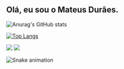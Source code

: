 ## Olá, eu sou o Mateus Durães.
![Anurag's GitHub stats](https://github-readme-stats.vercel.app/api?username=matt-duraes&show_icons=true&theme=midnight-purple)
 
[![Top Langs](https://github-readme-stats.vercel.app/api/top-langs/?username=matt-duraes&hide_progress=true&theme=midnight-purple)](https://github.com/anuraghazra/github-readme-stats)


   <a href = "mailto:mateusduraessilva@gmail.com?Subject=contato&Body=Ol%E1%2C"><img src="https://img.shields.io/badge/-Gmail-%23333?style=for-the-badge&logo=gmail&logoColor=white" target="_blank"></a>
   <a href="https://www.linkedin.com/in/mattduraes/" target="_blank"><img src="https://img.shields.io/badge/-LinkedIn-%230077B5?style=for-the-badge&logo=linkedin&logoColor=white" target="_blank"></a> 

  ![Snake animation](https://github.com/matt-duraes/matt-duraes/blob/output/github-contribution-grid-snake.svg)
</div>

